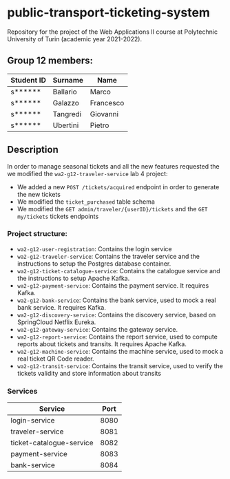 # public-transport-ticketing-system

Repository for the project of the Web Applications II course at Polytechnic University of Turin (academic year
2021-2022).

## Group 12 members:

| Student ID | Surname | Name |
| -- | --- | --- |
| s****** | Ballario | Marco |
| s****** | Galazzo | Francesco |
| s****** | Tangredi | Giovanni |
| s****** | Ubertini | Pietro |

## Description

In order to manage seasonal tickets and all the new features requested the we modified the `wa2-g12-traveler-service`
lab 4 project:

- We added a new `POST /tickets/acquired` endpoint in order to generate the new tickets
- We modified the `ticket_purchased` table schema
- We modified the `GET admin/traveler/{userID}/tickets` and the  `GET my/tickets` tickets endpoints

### Project structure:

- `wa2-g12-user-registration`: Contains the login service
- `wa2-g12-traveler-service`: Contains the traveler service and the instructions to setup the Postgres database
  container.
- `wa2-g12-ticket-catalogue-service`: Contains the catalogue service and the instructions to setup Apache Kafka.
- `wa2-g12-payment-service`: Contains the payment service. It requires Kafka.
- `wa2-g12-bank-service`: Contains the bank service, used to mock a real bank service. It requires Kafka.
- `wa2-g12-discovery-service`: Contains the discovery service, based on SpringCloud Netflix Eureka.
- `wa2-g12-gateway-service`: Contains the gateway service.
- `wa2-g12-report-service`: Contains the report service, used to compute reports about tickets and transits. It requires Apache Kafka.
- `wa2-g12-machine-service`: Contains the machine service, used to mock a real ticket QR Code reader.
- `wa2-g12-transit-service`: Contains the transit service, used to verify the tickets validity and store information about transits

### Services

| Service | Port |
| --- | --- |
| login-service | 8080 |
| traveler-service | 8081 |
| ticket-catalogue-service | 8082 |
| payment-service | 8083 |
| bank-service | 8084 |
